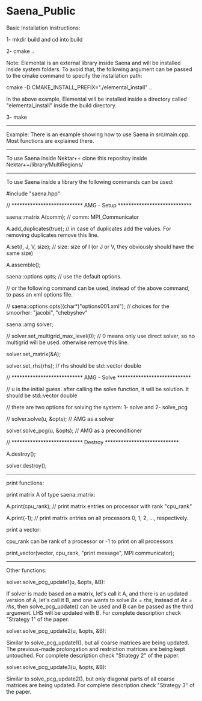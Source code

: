# Saena_Public
Basic Installation Instructions:

1- mkdir build and cd into build

2- cmake ..

Note: Elemental is an external library inside Saena and will be installed inside system folders. To avoid that, the following argument can be passed to the cmake command to specify the installation path:

cmake -D CMAKE_INSTALL_PREFIX="./elemental_install" ..

In the above example, Elemental will be installed inside a directory called "elemental_install" inside the build directory.

3- make

--------------------------------------------------------------------------------------------------

Example: There is an example showing how to use Saena in src/main.cpp. Most functions are explained there.

--------------------------------------------------------------------------------------------------

To use Saena inside Nektar++ clone this repositoy inside Nektar++/library/MultiRegions/

--------------------------------------------------------------------------------------------------

To use Saena inside a library the following commands can be used:

#include "saena.hpp"

// *************************** AMG - Setup ****************************

saena::matrix A(comm); // comm: MPI_Communicator

A.add_duplicates(true); // in case of duplicates add the values. For removing duplicates remove this line.

A.set(I, J, V, size); // size: size of I (or J or V, they obviously should have the same size)

A.assemble();

saena::options opts; // use the default options.

// or the following command can be used, instead of the above command, to pass an xml options file.

// saena::options opts((char*)"options001.xml"); // choices for the smoorher: "jacobi", "chebyshev"

saena::amg solver;

// solver.set_multigrid_max_level(0); // 0 means only use direct solver, so no multigrid will be used. otherwise remove this line.

solver.set_matrix(&A);

solver.set_rhs(rhs); // rhs should be std::vector double

// *************************** AMG - Solve ****************************

// u is the initial guess. after calling the solve function, it will be solution. it should be std::vector double

// there are two options for solving the system: 1- solve and 2- solve_pcg
  
// solver.solve(u, &opts); // AMG as a solver

solver.solve_pcg(u, &opts); // AMG as a preconditioner

// *************************** Destroy ****************************

A.destroy();

solver.destroy();

--------------------------------------------------------------------------------------------------

print functions:

print matrix A of type saena::matrix:

A.print(cpu_rank); // print matrix entries on processor with rank "cpu_rank"

A.print(-1); // print matrix entries on all processors 0, 1, 2, ..., respectively.

print a vector:

cpu_rank can be rank of a processor or -1 to print on all processors

print_vector(vector, cpu_rank, "print message", MPI communicator);

--------------------------------------------------------------------------------------------------

Other functions:

solver.solve_pcg_update1(u, &opts, &B):

If solver is made based on a matrix, let's call it A, and there is an updated version of A, let's call it B, and one wants to solve *Bx = rhs*, instead of *Ax = rhs*, then solve_pcg_update() can be used and B can be passed as the third argument. LHS will be updated with B. For complete description check "Strategy 1" of the paper.

solver.solve_pcg_update2(u, &opts, &B):

Similar to solve_pcg_update1(), but all coarse matrices are being updated. The previous-made prolongation and restriction matrices are being kept untouched. For complete description check "Strategy 2" of the paper.

solver.solve_pcg_update3(u, &opts, &B):

Similar to solve_pcg_update2(), but only diagonal parts of all coarse matrices are being updated. For complete description check "Strategy 3" of the paper.
